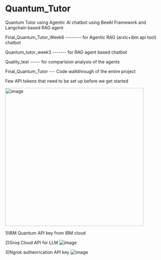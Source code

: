 # Quantum_Tutor
Quantum Tutor using Agentic AI chatbot using BeeAI Framework and Langchain based RAG agent 

Final_Quantum_Tutor_Week6 -------- for Agentic RAG (arxic+ibm api tool) chatbot

Quantum_tutor_week3 ------- for RAG agent based chatbot 

Quality_test ----- for comparision analysis of the agents 

Final_Quantum_Tutor --- Code walkthrough of the entire project 


Few API tokens that need to be set up before we get started 

<img width="445" alt="image" src="https://github.com/user-attachments/assets/b99245af-e8d4-4163-a086-0041c6fe8933" />

1)IBM Quantum API key 
from IBM cloud 


2)Groq Cloud API for LLM
![image](https://github.com/user-attachments/assets/752b3c1d-60bb-41c8-884d-2d0d70cb6e26)


3)Ngrok authenrication API key 
![image](https://github.com/user-attachments/assets/994730e2-a967-47f6-9f51-90af1cdaa7c5)


